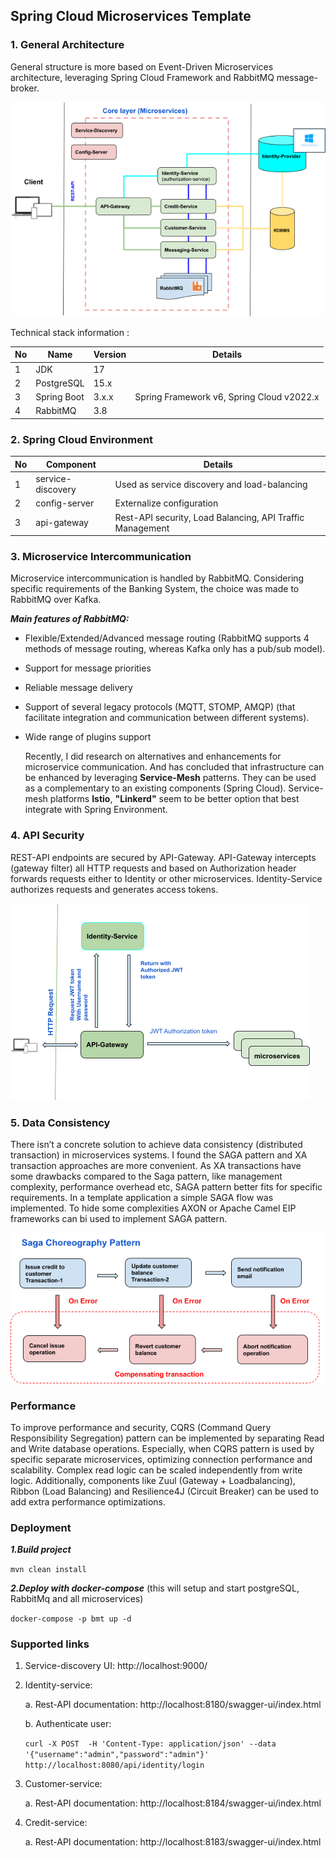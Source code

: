 ## Spring Cloud Microservices Template


### 1. General Architecture

General structure is more based on Event-Driven Microservices architecture, leveraging
Spring Cloud Framework and RabbitMQ message-broker.

![image2.png](docs%2Fimages%2Fimage2.png)



Technical stack information :

| No | Name        | Version | Details |
|----|-------------|---------|---------|
| 1  | JDK         | 17      |         |
| 2  | PostgreSQL  | 15.x    |         |
| 3  | Spring Boot | 3.x.x   |  Spring Framework v6, Spring Cloud v2022.x|
| 4  | RabbitMQ    | 3.8     |         |



### 2. Spring Cloud Environment

| No | Component  | Details                                                   |
|----|------------|-----------------------------------------------------------|
| 1  | service-discovery| Used as service discovery and load-balancing              |
| 2  | config-server| Externalize configuration                                 |
| 3  | api-gateway| Rest-API security, Load Balancing, API Traffic Management |

### 3. Microservice Intercommunication

  Microservice intercommunication is handled by RabbitMQ.
Considering specific requirements of the Banking System, the choice was made to RabbitMQ over Kafka.

***Main features of RabbitMQ:***

- Flexible/Extended/Advanced message routing (RabbitMQ supports 4 methods of message routing, whereas Kafka only has a pub/sub model).
- Support for message priorities
- Reliable message delivery
- Support of several legacy protocols (MQTT, STOMP, AMQP)
(that facilitate integration and communication between different systems).
- Wide range of plugins support

   Recently, I did research on alternatives and enhancements for microservice communication.
And has concluded that infrastructure can be enhanced by leveraging **Service-Mesh** patterns.
They can be used as a complementary to an existing components (Spring Cloud).
Service-mesh platforms  **Istio**, **"Linkerd"** seem to be better option that best integrate with Spring Environment.


### 4. API Security
REST-API endpoints are secured by API-Gateway. API-Gateway intercepts (gateway filter) all HTTP requests and based on Authorization header forwards requests either to Identity or other microservices. Identity-Service authorizes requests and generates access tokens.

![image3.png](docs%2Fimages%2Fimage3.png)

### 5. Data Consistency
There isn’t a concrete solution to achieve data consistency (distributed transaction)
in microservices systems. I found the SAGA pattern and XA transaction approaches are more convenient.  As XA transactions have some drawbacks compared to the Saga pattern, like management complexity, performance overhead etc, SAGA pattern better fits for specific requirements. In a template application a simple SAGA flow was implemented. To hide some complexities AXON or Apache Camel EIP  frameworks can bi used to implement SAGA pattern.

![image1.png](docs%2Fimages%2Fimage1.png)

### Performance

To improve performance and security, CQRS (Command Query Responsibility Segregation) pattern can be implemented by separating Read and Write database operations.
Especially, when CQRS pattern is used by specific separate microservices, optimizing connection performance and scalability. Complex read logic can be scaled independently from write logic.
Additionally, components like Zuul (Gateway + Loadbalancing), Ribbon (Load Balancing) and Resilience4J (Circuit Breaker) can be used to add extra performance optimizations.

### Deployment

***1.Build project***

```mvn clean install```


***2.Deploy with docker-compose***
(this will setup and start postgreSQL, RabbitMq and all microservices)

```docker-compose -p bmt up -d```

### Supported links

1. Service-discovery UI:
   http://localhost:9000/

2. Identity-service:

    a. Rest-API documentation:
    http://localhost:8180/swagger-ui/index.html

    b. Authenticate user:


   ```curl -X POST  -H 'Content-Type: application/json' --data '{"username":"admin","password":"admin"}' http://localhost:8080/api/identity/login```

3. Customer-service:

   a. Rest-API documentation:
   http://localhost:8184/swagger-ui/index.html

4. Credit-service:

   a. Rest-API documentation:
   http://localhost:8183/swagger-ui/index.html

